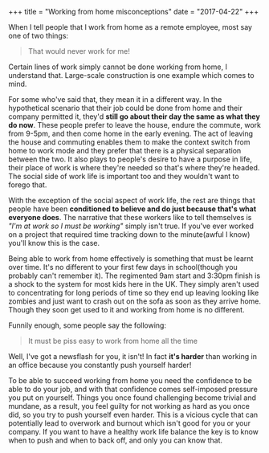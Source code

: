 +++
title = "Working from home misconceptions"
date = "2017-04-22"
+++

When I tell people that I work from home as a remote employee, most say one of two things:

> That would never work for me!

Certain lines of work simply cannot be done working from home, I understand that. Large-scale construction is one example which comes to mind.

For some who've said that, they mean it in a different way. In the hypothetical scenario that their job could be done from home and their company permitted it, they'd **still go about their day the same as what they do now**. These people prefer to leave the house, endure the commute, work from 9-5pm, and then come home in the early evening. The act of leaving the house and commuting enables them to make the context switch from home to work mode and they prefer that there is a physical separation between the two. It also plays to people's desire to have a purpose in life, their place of work is where they're needed so that's where they're headed. The social side of work life is important too and they wouldn't want to forego that.

With the exception of the social aspect of work life, the rest are things that people have been **conditioned to believe and do just because that's what everyone does**. The narrative that these workers like to tell themselves is *"I'm at work so I must be working"* simply isn't true. If you've ever worked on a project that required time tracking down to the minute(awful I know) you'll know this is the case.

Being able to work from home effectively is something that must be learnt over time. It's no different to your first few days in school(though you probably can't remember it). The regimented 9am start and 3:30pm finish is a shock to the system for most kids here in the UK. They simply aren't used to concentrating for long periods of time so they end up leaving looking like zombies and just want to crash out on the sofa as soon as they arrive home. Though they soon get used to it and working from home is no different.

Funnily enough, some people say the following:

> It must be piss easy to work from home all the time

Well, I've got a newsflash for you, it isn't! In fact **it's harder** than working in an office because you constantly push yourself harder!

To be able to succeed working from home you need the confidence to be able to do your job, and with that confidence comes self-imposed pressure you put on yourself. Things you once found challenging become trivial and mundane, as a result, you feel guilty for not working as hard as you once did, so you try to push yourself even harder. This is a vicious cycle that can potentially lead to overwork and burnout which isn't good for you or your company. If you want to have a healthy work life balance the key is to know when to push and when to back off, and only you can know that.
